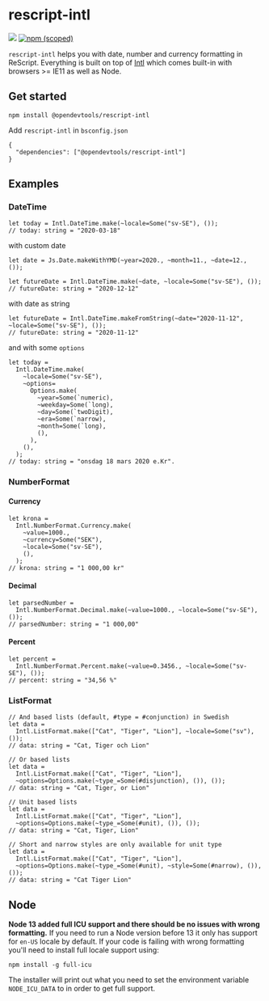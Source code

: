 # rescript-intl

[![](https://github.com/opendevtools/rescript-intl/workflows/Release/badge.svg)](https://github.com/opendevtools/rescript-intl/actions?workflow=Release)
[![npm (scoped)](https://img.shields.io/npm/v/@opendevtools/rescript-intl)](https://npm.im/@opendevtools/rescript-intl)

`rescript-intl` helps you with date, number and currency formatting in ReScript.
Everything is built on top of [Intl](https://developer.mozilla.org/en-US/docs/Web/JavaScript/Reference/Global_Objects/Intl) which comes built-in with
browsers >= IE11 as well as Node.

## Get started

```
npm install @opendevtools/rescript-intl
```

Add `rescript-intl` in `bsconfig.json`

```
{
  "dependencies": ["@opendevtools/rescript-intl"]
}
```

## Examples

### DateTime

```reason
let today = Intl.DateTime.make(~locale=Some("sv-SE"), ());
// today: string = "2020-03-18"
```

with custom date

```reason
let date = Js.Date.makeWithYMD(~year=2020., ~month=11., ~date=12., ());

let futureDate = Intl.DateTime.make(~date, ~locale=Some("sv-SE"), ());
// futureDate: string = "2020-12-12"
```

with date as string

```reason
let futureDate = Intl.DateTime.makeFromString(~date="2020-11-12", ~locale=Some("sv-SE"), ());
// futureDate: string = "2020-11-12"
```

and with some `options`

```reason
let today =
  Intl.DateTime.make(
    ~locale=Some("sv-SE"),
    ~options=
      Options.make(
        ~year=Some(`numeric),
        ~weekday=Some(`long),
        ~day=Some(`twoDigit),
        ~era=Some(`narrow),
        ~month=Some(`long),
        (),
      ),
    (),
  );
// today: string = "onsdag 18 mars 2020 e.Kr".
```

### NumberFormat

#### Currency

```reason
let krona =
  Intl.NumberFormat.Currency.make(
    ~value=1000.,
    ~currency=Some("SEK"),
    ~locale=Some("sv-SE"),
    (),
  );
// krona: string = "1 000,00 kr"
```

#### Decimal

```reason
let parsedNumber =
  Intl.NumberFormat.Decimal.make(~value=1000., ~locale=Some("sv-SE"), ());
// parsedNumber: string = "1 000,00"
```

#### Percent

```reason
let percent =
  Intl.NumberFormat.Percent.make(~value=0.3456., ~locale=Some("sv-SE"), ());
// percent: string = "34,56 %"
```

### ListFormat

```reason
// And based lists (default, #type = #conjunction) in Swedish
let data =
  Intl.ListFormat.make(["Cat", "Tiger", "Lion"], ~locale=Some("sv"), ());
// data: string = "Cat, Tiger och Lion"

// Or based lists
let data =
  Intl.ListFormat.make(["Cat", "Tiger", "Lion"],
  ~options=Options.make(~type_=Some(#disjunction), ()), ());
// data: string = "Cat, Tiger, or Lion"

// Unit based lists
let data =
  Intl.ListFormat.make(["Cat", "Tiger", "Lion"],
  ~options=Options.make(~type_=Some(#unit), ()), ());
// data: string = "Cat, Tiger, Lion"

// Short and narrow styles are only available for unit type
let data =
  Intl.ListFormat.make(["Cat", "Tiger", "Lion"],
  ~options=Options.make(~type_=Some(#unit), ~style=Some(#narrow), ()), ());
// data: string = "Cat Tiger Lion"
```

## Node

**Node 13 added full ICU support and there should be no issues with wrong
formatting.** If you need to
run a Node version before 13 it only has support for `en-US` locale by default. If your code is failing
with wrong formatting you'll need to install full locale support using:

```
npm install -g full-icu
```

The installer will print out what you need to set the environment variable `NODE_ICU_DATA` to in order to get full support.
